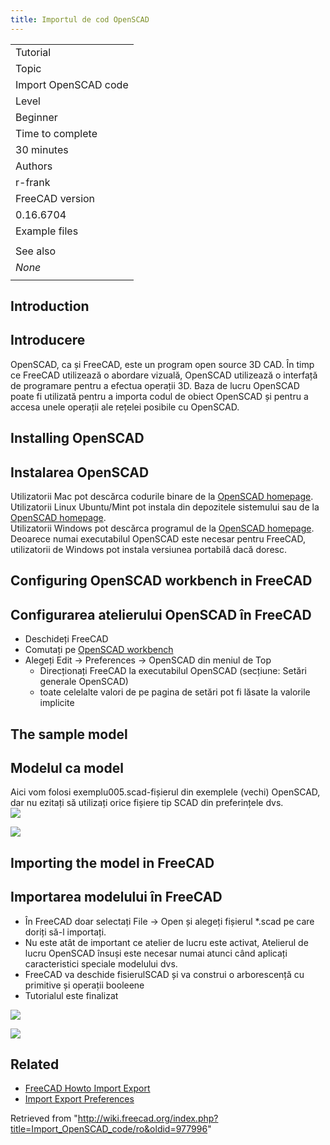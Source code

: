 ```yaml
---
title: Importul de cod OpenSCAD
---
```

|  |
| --- |
| Tutorial |
| Topic |
| Import OpenSCAD code |
| Level |
| Beginner |
| Time to complete |
| 30 minutes |
| Authors |
| r-frank |
| FreeCAD version |
| 0.16.6704 |
| Example files |
|  |
| See also |
| *None* |
|  |

## Introduction

## Introducere

OpenSCAD, ca și FreeCAD, este un program open source 3D CAD. În timp ce FreeCAD utilizează o abordare vizuală, OpenSCAD utilizează o interfață de programare pentru a efectua operații 3D. Baza de lucru OpenSCAD poate fi utilizată pentru a importa codul de obiect OpenSCAD și pentru a accesa unele operații ale rețelei posibile cu OpenSCAD.

## Installing OpenSCAD

## Instalarea OpenSCAD

Utilizatorii Mac pot descărca codurile binare de la [OpenSCAD homepage](http://www.openscad.org/).  
Utilizatorii Linux Ubuntu/Mint pot instala din depozitele sistemului sau de la [OpenSCAD homepage](http://www.openscad.org/).  
Utilizatorii Windows pot descărca programul de la [OpenSCAD homepage](http://www.openscad.org/).  
Deoarece numai executabilul OpenSCAD este necesar pentru FreeCAD, utilizatorii de Windows pot instala versiunea portabilă dacă doresc.

## Configuring OpenSCAD workbench in FreeCAD

## Configurarea atelierului OpenSCAD în FreeCAD

* Deschideți FreeCAD
* Comutați pe [OpenSCAD workbench](/OpenSCAD_Workbench "OpenSCAD Workbench")
* Alegeți Edit → Preferences → OpenSCAD din meniul de Top
  + Direcționați FreeCAD la executabilul OpenSCAD (secțiune: Setări generale OpenSCAD)
  + toate celelalte valori de pe pagina de setări pot fi lăsate la valorile implicite

## The sample model

## Modelul ca model

Aici vom folosi exemplu005.scad-fișierul din exemplele (vechi) OpenSCAD, dar nu ezitați să utilizați orice fișiere tip SCAD din preferințele dvs.  
![](/images/TutorialOpenSCAD_SampleFile.jpg)

![](/images/TutorialOpenSCAD_SampleFile.jpg)

## Importing the model in FreeCAD

## Importarea modelului în FreeCAD

* În FreeCAD doar selectați  File →  Open și alegeți fișierul \*.scad pe care doriți să-l importați.
* Nu este atât de important ce atelier de lucru este activat, Atelierul de lucru OpenSCAD însuși este necesar numai atunci când aplicați caracteristici speciale modelului dvs.
* FreeCAD va deschide fisierulSCAD și va construi o arborescență cu primitive și operații booleene
* Tutorialul este finalizat

![](/images/TutorialOpenSCAD_ImportFile.jpg)

![](/images/TutorialOpenSCAD_ImportFile.jpg)

## Related

* [FreeCAD Howto Import Export](/FreeCAD_Howto_Import_Export "FreeCAD Howto Import Export")
* [Import Export Preferences](/Import_Export_Preferences "Import Export Preferences")

Retrieved from "<http://wiki.freecad.org/index.php?title=Import_OpenSCAD_code/ro&oldid=977996>"